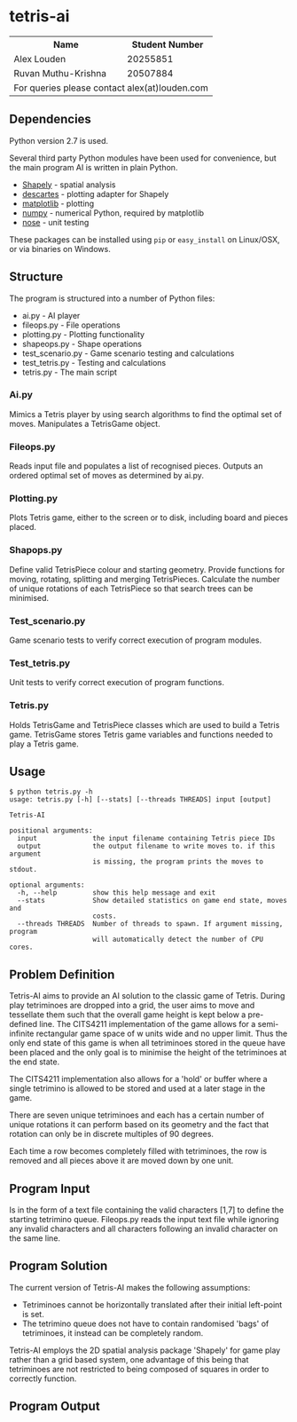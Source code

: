 tetris-ai
=========

<table>
  <tr>
    <th>Name</th><th>Student Number</th>
  </tr>
  <tr>
    <td>Alex Louden</td><td>20255851</td>
  </tr>
  <tr>
    <td>Ruvan Muthu-Krishna</td><td>20507884</td>
  </tr>
  <tr>
    <td colspan="2">For queries please contact alex(at)louden.com</td>
  </tr>
</table>

Dependencies
------------

Python version 2.7 is used.

Several third party Python modules have been used for convenience, but the main program AI is written in plain Python.

 * [Shapely](http://toblerity.github.io/shapely/manual.html) - spatial analysis
 * [descartes](https://pypi.python.org/pypi/descartes) - plotting adapter for Shapely
 * [matplotlib](http://matplotlib.org/) - plotting
 * [numpy](http://numpy.scipy.org/) - numerical Python, required by matplotlib
 * [nose](https://nose.readthedocs.org/en/latest/) - unit testing

These packages can be installed using `pip` or `easy_install` on Linux/OSX, or via binaries on Windows.

Structure
---------

The program is structured into a number of Python files:

 * ai.py - AI player
 * fileops.py - File operations
 * plotting.py - Plotting functionality
 * shapeops.py - Shape operations
 * test_scenario.py - Game scenario testing and calculations
 * test_tetris.py - Testing and calculations
 * tetris.py - The main script

### Ai.py

Mimics a Tetris player by using search algorithms to find the optimal set of moves. Manipulates a TetrisGame object.

### Fileops.py

Reads input file and populates a list of recognised pieces. Outputs an ordered optimal set of moves as determined by ai.py.

### Plotting.py

Plots Tetris game, either to the screen or to disk, including board and pieces placed.

### Shapops.py

Define valid TetrisPiece colour and starting geometry. Provide functions for moving, rotating, splitting and merging TetrisPieces.
Calculate the number of unique rotations of each TetrisPiece so that search trees can be minimised.

### Test_scenario.py

Game scenario tests to verify correct execution of program modules.

### Test_tetris.py

Unit tests to verify correct execution of program functions.

### Tetris.py

Holds TetrisGame and TetrisPiece classes which are used to build a Tetris game. TetrisGame stores Tetris game variables and functions needed to play a Tetris game.


Usage
-----

    $ python tetris.py -h
    usage: tetris.py [-h] [--stats] [--threads THREADS] input [output]

    Tetris-AI

    positional arguments:
      input              the input filename containing Tetris piece IDs
      output             the output filename to write moves to. if this argument
                         is missing, the program prints the moves to stdout.

    optional arguments:
      -h, --help         show this help message and exit
      --stats            Show detailed statistics on game end state, moves and
                         costs.
      --threads THREADS  Number of threads to spawn. If argument missing, program
                         will automatically detect the number of CPU cores.


Problem Definition
------------------
Tetris-AI aims to provide an AI solution to the classic game of Tetris. During play tetriminoes are dropped into a grid,
the user aims to move and tessellate them such that the overall game height is kept below a pre-defined line.
The CITS4211 implementation of the game allows for a semi-infinite rectangular game space of w units wide and no upper limit.
Thus the only end state of this game is when all tetriminoes stored in the queue have been placed and the only goal is to
minimise the height of the tetriminoes at the end state.

The CITS4211 implementation also allows for a 'hold' or buffer where a single tetrimino is allowed to be stored and used at
a later stage in the game.

There are seven unique tetriminoes and each has a certain number of unique rotations it can perform based on its geometry
and the fact that rotation can only be in discrete multiples of 90 degrees.

Each time a row becomes completely filled with tetriminoes, the row is removed and all pieces above it are moved down by
one unit.

Program Input
-------------
Is in the form of a text file containing the valid characters [1,7] to define the starting tetrimino queue.
Fileops.py reads the input text file while ignoring any invalid characters and all characters following an invalid character on the same line.

Program Solution
----------------
The current version of Tetris-AI makes the following assumptions:
- Tetriminoes cannot be horizontally translated after their initial left-point is set.
- The tetrimino queue does not have to contain randomised 'bags' of tetriminoes, it instead can be completely random.

Tetris-AI employs the 2D spatial analysis package 'Shapely' for game play rather than a grid based system, one advantage
of this being that tetriminoes are not restricted to being composed of squares in order to correctly function.




Program Output
--------------

